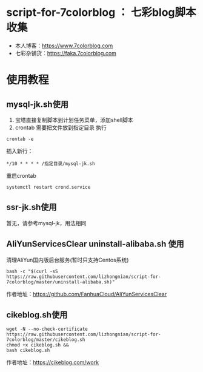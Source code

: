 # script-for-7colorblog  ：  七彩blog脚本收集 
  
* 本人博客：https://www.7colorblog.com  
* 七彩杂铺货：https://faka.7colorblog.com  

# 使用教程
## mysql-jk.sh使用
1. 宝塔直接复制脚本到计划任务菜单，添加shell脚本
2. crontab 需要把文件放到指定目录
  执行
  ````shell
  crontab -e
  ````
  插入新行：
  ````shell
  */10 * * * * /指定目录/mysql-jk.sh
  ````
  重启crontab
  ````shell
  systemctl restart crond.service
  ````
  
## ssr-jk.sh使用
暂无，请参考mysql-jk，用法相同


## AliYunServicesClear  uninstall-alibaba.sh 使用
清理AliYun国内版后台服务(暂时只支持Centos系统)
````shell
bash -c "$(curl -sS https://raw.githubusercontent.com/lizhongnian/script-for-7colorblog/master/uninstall-alibaba.sh)"
````
作者地址：https://github.com/FanhuaCloud/AliYunServicesClear

## cikeblog.sh使用
````shell
wget -N --no-check-certificate https://raw.githubusercontent.com/lizhongnian/script-for-7colorblog/master/cikeblog.sh
chmod +x cikeblog.sh && 
bash cikeblog.sh
````
作者地址：https://cikeblog.com/work
